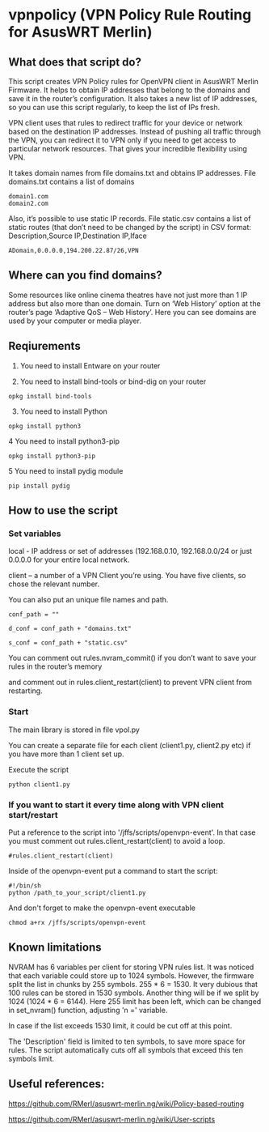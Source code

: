 # vpnpolicy (VPN Policy Rule Routing for AsusWRT Merlin)

## What does that script do?
This script creates VPN Policy rules for OpenVPN client in AsusWRT Merlin Firmware. It helps to obtain IP addresses that belong to the domains and save it in the router’s configuration. It also takes a new list of IP addresses, so you can use this script regularly, to keep the list of IPs fresh.

VPN client uses that rules to redirect traffic for your device or network based on the destination IP addresses. Instead of pushing all traffic through the VPN, you can redirect it to VPN only if you need to get access to particular network resources. That gives your incredible flexibility using  VPN.

It takes domain names from file domains.txt and obtains IP addresses.
File domains.txt contains a list of domains
```
domain1.com
domain2.com
```
Also, it’s possible to use static IP records.
File static.csv contains a list of static routes (that don’t need to be changed by the script) in CSV format:
Description,Source IP,Destination IP,Iface
```
ADomain,0.0.0.0,194.200.22.87/26,VPN
```
## Where can you find domains?
Some resources like online cinema theatres have not just more than 1 IP address but also more than one domain.
Turn on ‘Web History’ option at the router’s page ‘Adaptive QoS – Web History’. Here you can see domains are used by your computer or media player.

## Reqiurements

1. You need to install Entware on your router


2. You need to install bind-tools or bind-dig on your router
```
opkg install bind-tools
```

3. You need to install Python
```
opkg install python3
```

4 You need to install python3-pip
```
opkg install python3-pip
```

5 You need to install pydig module
```
pip install pydig
```

## How to use the script

### Set variables
local - IP address or set of addresses (192.168.0.10, 192.168.0.0/24 or just 0.0.0.0 for your entire local network.

client – a number of a VPN Client you’re using. You have five clients, so chose the relevant number.

You can also put an unique file names and path. 
    
    conf_path = ""
    
    d_conf = conf_path + "domains.txt"
    
    s_conf = conf_path + "static.csv"
    

You can comment out rules.nvram_commit() if you don’t want to save your rules in the router’s memory 

and comment out in rules.client_restart(client) to prevent VPN client from restarting.

### Start
The main library is stored in file vpol.py

You can create a separate file for each client (client1.py, client2.py etc) if you have more than 1 client set up.

Execute the script 
```
python client1.py
```

### If you want to start it every time along with VPN client start/restart
Put a reference to the script into '/jffs/scripts/openvpn-event'. 
In that case you must comment out rules.client_restart(client) to avoid a loop.
```
#rules.client_restart(client)
```
Inside of the openvpn-event put a command to start the script:
```
#!/bin/sh
python /path_to_your_script/client1.py
```
And don't forget to make the openvpn-event executable
```
chmod a+rx /jffs/scripts/openvpn-event
```

## Known limitations
NVRAM has 6 variables per client for storing VPN rules list. It was noticed that each variable could store up to 1024 symbols. However, the firmware split the list in chunks by 255 symbols. 255 * 6 = 1530. It very dubious that 100 rules can be stored in 1530 symbols. Another thing will be if we split by 1024 (1024 * 6 = 6144). Here 255 limit has been left, which can be changed in set_nvram() function, adjusting 'n =' variable. 

In case if the list exceeds 1530 limit, it could be cut off at this point.  

The 'Description' field is limited to ten symbols, to save more space for rules. 
The script automatically cuts off all symbols that exceed this ten symbols limit.

## Useful references:
https://github.com/RMerl/asuswrt-merlin.ng/wiki/Policy-based-routing

https://github.com/RMerl/asuswrt-merlin.ng/wiki/User-scripts
